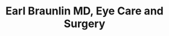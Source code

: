 ---
title: "Earl Braunlin MD, Eye Care and Surgery"
url: /fort-wayne/earl-braunlin-md-eye-care-and-surgery/
shop: optician
---